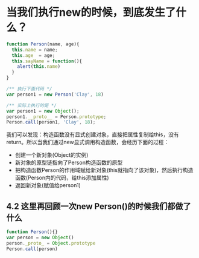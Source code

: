 # 当我们执行new的时候，到底发生了什么？

```javascript
function Person(name, age){
  this.name = name;
  this.age  = age;
  this.sayName = function(){
    alert(this.name)
  }
}

/** 执行下面代码 */
var person1 = new Person('Clay', 18)

/** 实际上执行的是 */
var person1 = new Object();  
person1.__proto__ = Person.prototype;
Person.call(person1, 'Clay', 18);
```
 
我们可以发现：构造函数没有显式创建对象，直接把属性复制给this，没有return。所以当我们通过new显式调用构造函数，会经历下面的过程：

 - 创建一个新对象(Object的实例)
 - 新对象的原型链指向了Person构造函数的原型
 - 把构造函数Person的作用域赋给新对象(this就指向了该对象)，然后执行构造函数(Person内的代码，给this添加属性)
 - 返回新对象(赋值给person1)


## 4.2 这里再回顾一次new Person()的时候我们都做了什么
```javascript
function Person(){}
var person = new Object()
person._proto_ = Object.prototype
Person.call(person) 
```